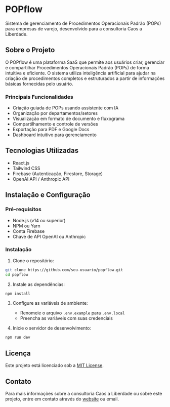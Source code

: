 # POPflow

Sistema de gerenciamento de Procedimentos Operacionais Padrão (POPs) para empresas de varejo, desenvolvido para a consultoria Caos a Liberdade.

## Sobre o Projeto

O POPflow é uma plataforma SaaS que permite aos usuários criar, gerenciar e compartilhar Procedimentos Operacionais Padrão (POPs) de forma intuitiva e eficiente. O sistema utiliza inteligência artificial para ajudar na criação de procedimentos completos e estruturados a partir de informações básicas fornecidas pelo usuário.

### Principais Funcionalidades

- Criação guiada de POPs usando assistente com IA
- Organização por departamentos/setores
- Visualização em formato de documento e fluxograma
- Compartilhamento e controle de versões
- Exportação para PDF e Google Docs
- Dashboard intuitivo para gerenciamento

## Tecnologias Utilizadas

- React.js
- Tailwind CSS
- Firebase (Autenticação, Firestore, Storage)
- OpenAI API / Anthropic API

## Instalação e Configuração

### Pré-requisitos

- Node.js (v14 ou superior)
- NPM ou Yarn
- Conta Firebase
- Chave de API OpenAI ou Anthropic

### Instalação

1. Clone o repositório:
```bash
git clone https://github.com/seu-usuario/popflow.git
cd popflow
```

2. Instale as dependências:
```bash
npm install
```

3. Configure as variáveis de ambiente:
   - Renomeie o arquivo `.env.example` para `.env.local`
   - Preencha as variáveis com suas credenciais

4. Inicie o servidor de desenvolvimento:
```bash
npm run dev
```

## Licença

Este projeto está licenciado sob a [MIT License](LICENSE).

## Contato

Para mais informações sobre a consultoria Caos a Liberdade ou sobre este projeto, entre em contato através do [website](https://caosaliberdade.com) ou email.
